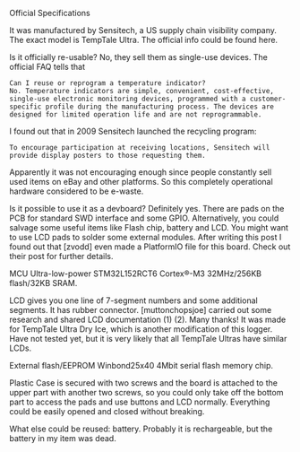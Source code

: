 Official Specifications

It was manufactured by Sensitech, a US supply chain visibility company. The exact model is TempTale Ultra. The official info could be found here.

Is it officially re-usable? No, they sell them as single-use devices. The official FAQ tells that

    Can I reuse or reprogram a temperature indicator?
    No. Temperature indicators are simple, convenient, cost-effective, single-use electronic monitoring devices, programmed with a customer-specific profile during the manufacturing process. The devices are designed for limited operation life and are not reprogrammable.

I found out that in 2009 Sensitech launched the recycling program:

    To encourage participation at receiving locations, Sensitech will provide display posters to those requesting them.

Apparently it was not encouraging enough since people constantly sell used items on eBay and other platforms. So this completely operational hardware considered to be e-waste.

Is it possible to use it as a devboard? Definitely yes. There are pads on the PCB for standard SWD interface and some GPIO. Alternatively, you could salvage some useful items like Flash chip, battery and LCD. You might want to use LCD pads to solder some external modules. After writing this post I found out that [zvodd] even made a PlatformIO file for this board. Check out their post for further details.

MCU Ultra-low-power STM32L152RCT6 Cortex®-M3 32MHz/256KB flash/32KB SRAM.

LCD gives you one line of 7-segment numbers and some additional segments. It has rubber connector. [muttonchopsjoe] carried out some research and shared LCD documentation (1) (2). Many thanks! It was made for TempTale Ultra Dry Ice, which is another modification of this logger. Have not tested yet, but it is very likely that all TempTale Ultras have similar LCDs.

External flash/EEPROM Winbond25x40 4Mbit serial flash memory chip.

Plastic Case is secured with two screws and the board is attached to the upper part with another two screws, so you could only take off the bottom part to access the pads and use buttons and LCD normally. Everything could be easily opened and closed without breaking.

What else could be reused: battery. Probably it is rechargeable, but the battery in my item was dead.
